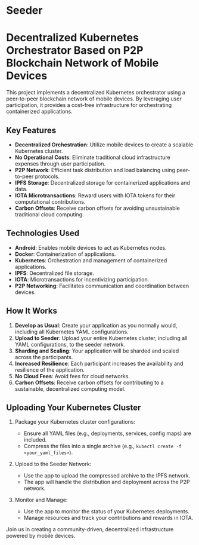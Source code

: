 # Seeder
# Decentralized Kubernetes Orchestrator Based on P2P Blockchain Network of Mobile Devices

This project implements a decentralized Kubernetes orchestrator using a peer-to-peer blockchain network of mobile devices. By leveraging user participation, it provides a cost-free infrastructure for orchestrating containerized applications.

## Key Features
- **Decentralized Orchestration**: Utilize mobile devices to create a scalable Kubernetes cluster.
- **No Operational Costs**: Eliminate traditional cloud infrastructure expenses through user participation.
- **P2P Network**: Efficient task distribution and load balancing using peer-to-peer protocols.
- **IPFS Storage**: Decentralized storage for containerized applications and data.
- **IOTA Microtransactions**: Reward users with IOTA tokens for their computational contributions.
- **Carbon Offsets**: Receive carbon offsets for avoiding unsustainable traditional cloud computing.

## Technologies Used
- **Android**: Enables mobile devices to act as Kubernetes nodes.
- **Docker**: Containerization of applications.
- **Kubernetes**: Orchestration and management of containerized applications.
- **IPFS**: Decentralized file storage.
- **IOTA**: Microtransactions for incentivizing participation.
- **P2P Networking**: Facilitates communication and coordination between devices.

## How It Works
1. **Develop as Usual**: Create your application as you normally would, including all Kubernetes YAML configurations.
2. **Upload to Seeder**: Upload your entire Kubernetes cluster, including all YAML configurations, to the seeder network.
3. **Sharding and Scaling**: Your application will be sharded and scaled across the participants.
4. **Increased Resilience**: Each participant increases the availability and resilience of the application.
5. **No Cloud Fees**: Avoid fees for cloud networks.
6. **Carbon Offsets**: Receive carbon offsets for contributing to a sustainable, decentralized computing model.

## Uploading Your Kubernetes Cluster
1. Package your Kubernetes cluster configurations:
   - Ensure all YAML files (e.g., deployments, services, config maps) are included.
   - Compress the files into a single archive (e.g., `kubectl create -f <your_yaml_files>`).

2. Upload to the Seeder Network:
   - Use the app to upload the compressed archive to the IPFS network.
   - The app will handle the distribution and deployment across the P2P network.

3. Monitor and Manage:
   - Use the app to monitor the status of your Kubernetes deployments.
   - Manage resources and track your contributions and rewards in IOTA.

Join us in creating a community-driven, decentralized infrastructure powered by mobile devices.
